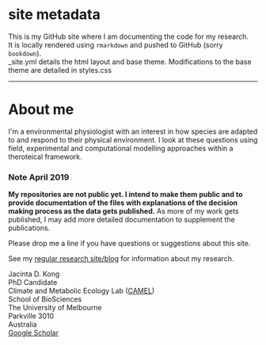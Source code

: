 

# site metadata

This is my GitHub site where I am documenting the code for my research.  
It is locally rendered using `rmarkdown` and pushed to GitHub (sorry `bookdown`).  
_site.yml details the html layout and base theme. Modifications to the base theme are detailed in styles.css

***

# About me
I'm a environmental physiologist with an interest in how species are adapted to and respond to their physical environment. I look at these questions using field, experimental and computational modelling approaches within a theroteical framework.

### Note April 2019
**My repositories are not public yet. I intend to make them public and to provide documentation of the files with explanations of the decision making process as the data gets published.** As more of my work gets published, I may add more detailed documentation to supplement the publications.

Please drop me a line if you have questions or suggestions about this site.

See my [regular research site/blog](https://jacintakongresearch.wordpress.com) for information about my research. 

Jacinta D. Kong  
PhD Candidate  
Climate and Metabolic Ecology Lab ([CAMEL](https://camelunimelb.wordpress.com))  
School of BioSciences   
The University of Melbourne  
Parkville 3010  
Australia  
[Google Scholar](https://scholar.google.com.au/citations?user=EBtRPuwAAAAJ&hl=en&oi=ao)
